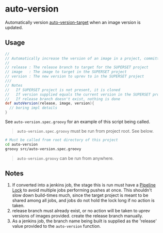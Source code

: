 # auto-version

Automatically version [auto-version-target](https://github.com/WilliamTheMarsman/auto-version-target) when an image version is updated.

## Usage

```groovy
//
// Automatically increase the version of an image in a project, committing and pushing to provided release
//
// release : The release branch to target for the SUPERSET project
// image   : The image to target in the SUPERSET project
// version : The new version to uprev to in the SUPERSET project
///
// Notes
//   If SUPERSET project is not present, it is cloned
//   If version supplied equals the current version in the SUPERSET project, nothing is done
//   If release branch doesn't exist, nothing is done
def autoVersion(release, image, version){
  // boring impl details
}

```

See `auto-version.spec.groovy` for an example of this script being called.

> `auto-version.spec.groovy` must be run from project root. See below.

```bash
# Must be called from root directory of this project
cd auto-version
groovy src/auto-version.spec.groovy
```
> `auto-version.groovy` can be run from anywhere.

## Notes

1. If converted into a jenkins job, the stage this is run must have a [Pipeline Lock](https://jenkins.io/blog/2016/10/16/stage-lock-milestone/#lock) to avoid multiple jobs performing pushes at once. This shouldn't slow down build-times much, since the target project is meant to be shared among all jobs, and jobs do not hold the lock long if no action is taken.
1. release branch must already exist, or no action will be taken to uprev versions of images provided. create the release branch manually.
1. As a jenkins job, the branch name being built is supplied as the 'release' value provided to the `auto-version` function.
